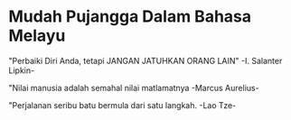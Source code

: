 # Mudah Pujangga Dalam Bahasa Melayu

 "Perbaiki Diri Anda, tetapi JANGAN JATUHKAN ORANG LAIN" -I. Salanter Lipkin-

"Nilai manusia adalah semahal nilai matlamatnya -Marcus Aurelius-

"Perjalanan seribu batu bermula dari satu langkah. -Lao Tze-
 
